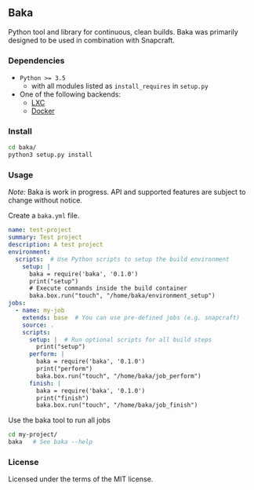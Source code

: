 ## Baka

Python tool and library for continuous, clean builds.
Baka was primarily designed to be used in combination with Snapcraft.

### Dependencies

* `Python >= 3.5`
    * with all modules listed as `install_requires` in `setup.py`
* One of the following backends:
    * [LXC](https://linuxcontainers.org/)
    * [Docker](https://www.docker.com/)

### Install
```sh
cd baka/
python3 setup.py install
```

### Usage

*Note:* Baka is work in progress. API and supported features are subject to change without notice.

Create a `baka.yml` file.
```yaml
name: test-project
summary: Test project
description: A test project
environment:
  scripts:  # Use Python scripts to setup the build environment
    setup: |
      baka = require('baka', '0.1.0')
      print("setup")
      # Execute commands inside the build container
      baka.box.run("touch", "/home/baka/environment_setup")
jobs:
  - name: my-job
    extends: base  # You can use pre-defined jobs (e.g. snapcraft)
    source: .
    scripts:
      setup: |  # Run optional scripts for all build steps
        print("setup")
      perform: |
        baka = require('baka', '0.1.0')
        print("perform")
        baka.box.run("touch", "/home/baka/job_perform")
      finish: |
        baka = require('baka', '0.1.0')
        print("finish")
        baka.box.run("touch", "/home/baka/job_finish")
```
Use the baka tool to run all jobs
```sh
cd my-project/
baka   # See baka --help
```

### License
Licensed under the terms of the MIT license.

